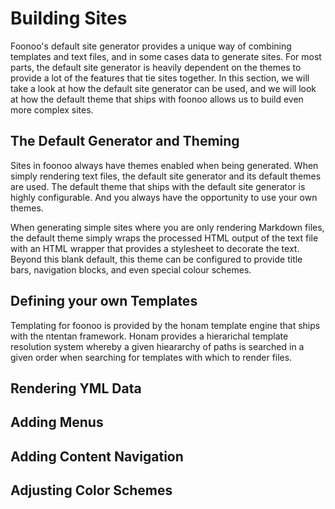# Building Sites

Foonoo's default site generator provides a unique way of combining templates and text files, and in some cases data to generate sites. For most parts, the default site generator is heavily dependent on the themes to provide a lot of the features that tie sites together. In this section, we will take a look at how the default site generator can be used, and we will look at how the default theme that ships with foonoo allows us to build even more complex sites.

## The Default Generator and Theming
Sites in foonoo always have themes enabled when being generated. When simply rendering text files, the default site generator and its default themes are used. The default theme that ships with the default site generator is highly configurable. And you always have the opportunity to use your own themes.

When generating simple sites where you are only rendering Markdown files, the default theme simply wraps the processed HTML output of the text file with an HTML wrapper that provides a stylesheet to decorate the text. Beyond this blank default, this theme can be configured to provide title bars, navigation blocks, and even special colour schemes.

## Defining your own Templates
Templating for foonoo is provided by the honam template engine that ships with the ntentan framework. Honam provides a hierarichal template resolution system whereby a given hieararchy of paths is searched in a given order when searching for templates with which to render files.

## Rendering YML Data

## Adding Menus

## Adding Content Navigation

## Adjusting Color Schemes